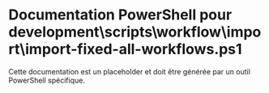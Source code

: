 # Documentation PowerShell pour development\scripts\workflow\import\import-fixed-all-workflows.ps1

Cette documentation est un placeholder et doit être générée par un outil PowerShell spécifique.
